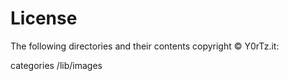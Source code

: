 License
=======

The following directories and their contents copyright © Y0rTz.it:

categories
/lib/images

